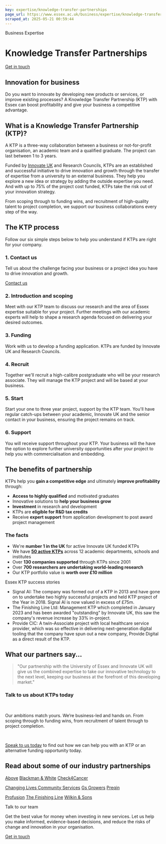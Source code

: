 ```yaml
---
key: expertise/knowledge-transfer-partnerships
page_url: https://www.essex.ac.uk/business/expertise/knowledge-transfer-partnerships
scraped_at: 2025-05-21 00:59:44
---
```


Business Expertise

# Knowledge Transfer Partnerships

[Get in touch](https://www.essex.ac.uk/forms/sign-up-to-hear-more-from-business-at-essex)

## Innovation for business

Do you want to innovate by developing new products or services, or improve existing processes? A Knowledge Transfer Partnership (KTP) with Essex can boost profitability and give your business a competitive advantage.

## What is a Knowledge Transfer Partnership (KTP)?

A KTP is a three-way collaboration between a business or not-for-profit organisation, an academic team and a qualified graduate. The project can last between 1 to 3 years.

Funded by [Innovate UK](https://www.ukri.org/councils/innovate-uk/) and Research Councils, KTPs are an established and successful initiative to drive innovation and growth through the transfer of expertise from a university to an external business. They help you explore a new idea or strategy by adding the outside expertise you need. And with up to 75% of the project cost funded, KTPs take the risk out of your innovation strategy.

From scoping through to funding wins, and recruitment of high-quality talent to project completion, we support our business collaborations every step of the way.

## The KTP process

Follow our six simple steps below to help you understand if KTPs are right for your company.

### 1. Contact us

Tell us about the challenge facing your business or a project idea you have to drive innovation and growth.

  
[Contact us](https://www.essex.ac.uk/forms/sign-up-to-hear-more-from-business-at-essex)

### 2. Introduction and scoping

Meet with our KTP team to discuss our research and the area of Essex expertise suitable for your project. Further meetings with our academic experts will help to shape a research agenda focused on delivering your desired outcomes.

### 3. Funding

Work with us to develop a funding application. KTPs are funded by Innovate UK and Research Councils.

### 4. Recruit

Together we'll recruit a high-calibre postgraduate who will be your research associate. They will manage the KTP project and will be based at your business.

### 5. Start

Start your one to three year project, support by the KTP team. You'll have regular catch-ups between your academic, Innovate UK and the senior contact in your business, ensuring the project remains on track.

### 6. Support

You will receive support throughout your KTP. Your business will the have the option to explore further university opportunities after your project to help you with commercialisation and embedding.

## The benefits of partnership

KTPs help you **gain a competitive edge** and ultimately **improve profitability** through:

* **Access to highly qualified** and motivated graduates
* Innovative solutions to **help your business grow**
* **Investment** in research and development
* KTPs are **eligible for R&D tax credits**
* Receive **expert support** from application development to post award project management

### The facts

* We're **number 1 in the UK** for active Innovate UK funded KTPs
* We have **[50 active KTPs](https://www.essex.ac.uk/news/2025/04/11/university-of-essex-hits-record-50-active-ktps)** across 12 academic departments, schools and institutes
* Over **130 companies supported** through KTPs since 2001
* Over **700 researchers are undertaking world-leading research**
* Our KTP portfolio value is **worth over £10 million**

Essex KTP success stories

* Signal AI: The company was formed out of a KTP in 2013 and have gone on to undertake two highly successful projects and held KTP project of the Year in 2018. Signal AI is now valued in excess of £75m.
* The Finishing Line Ltd: Management KTP which completed in January 2023 and has been awarded "outstanding" by Innovate UK, this saw the company's revenue increase by 33% in-project.
* Provide CIC: A twin-Associate project with local healthcare service provider, which was so effective in delivering next-generation digital tooling that the company have spun out a new company, Provide Digital as a direct result of the KTP.

## What our partners say...

> "Our partnership with the University of Essex and Innovate UK will give us the combined expertise to take our innovative technology to the next level, keeping our business at the forefront of this developing market."

### **Talk to us about KTPs today**

 

Our ambitions match yours. We’re business-led and hands on. From scoping through to funding wins, from recruitment of talent through to project completion.

 

[Speak to us today](mailto:innovation@essex.ac.uk) to find out how we can help you with an KTP or an alternative funding opportunity today.

## Read about some of our industry partnerships

[Above](https://www.essex.ac.uk/business/expertise/case-studies/above)
[Blackman & White](https://www.essex.ac.uk/business/expertise/case-studies/blackman-%2C-a-%2C-white)
[Check4Cancer](https://www.essex.ac.uk/business/expertise/case-studies/check4cancer)

[Changing Lives Community Services](https://www.essex.ac.uk/business/expertise/case-studies/changing-lives-community-services)
[Gs Growers](https://www.essex.ac.uk/business/expertise/case-studies/gs-growers)
[Preqin](https://www.essex.ac.uk/business/expertise/case-studies/preqin)

[Profusion](https://www.essex.ac.uk/business/expertise/case-studies/profusion)
[The Finishing Line](https://www.essex.ac.uk/business/expertise/case-studies/the-finishing-line)
[Wilkin & Sons](https://www.essex.ac.uk/business/expertise/case-studies/wilkin-%2C-a-%2C-sons)

Talk to our team

Get the best value for money when investing in new services. Let us help you make informed, evidence-based decisions, and reduce the risks of change and innovation in your organisation.

[Get in touch](https://www.essex.ac.uk/forms/sign-up-to-hear-more-from-business-at-essex)
